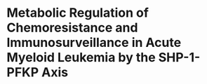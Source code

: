 # Metabolic Regulation of Chemoresistance and Immunosurveillance in Acute Myeloid Leukemia by the SHP-1-PFKP Axis
